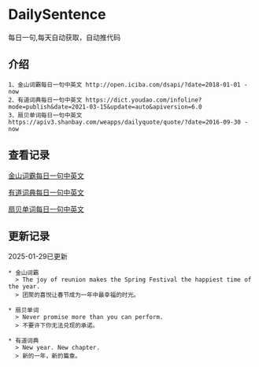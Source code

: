 # DailySentence

每日一句,每天自动获取，自动推代码

## 介绍

```
1、金山词霸每日一句中英文 http://open.iciba.com/dsapi/?date=2018-01-01 - now
2、有道词典每日一句中英文 https://dict.youdao.com/infoline?mode=publish&date=2021-03-15&update=auto&apiversion=6.0
3、扇贝单词每日一句中英文 https://apiv3.shanbay.com/weapps/dailyquote/quote/?date=2016-09-30 - now
```

## 查看记录

[金山词霸每日一句中英文](./data/iciba/)

[有道词典每日一句中英文](./data/youdao/)

[扇贝单词每日一句中英文](./data/shanbay/)

## 更新记录
2025-01-29已更新 
```
* 金山词霸
  > The joy of reunion makes the Spring Festival the happiest time of the year.
  > 团聚的喜悦让春节成为一年中最幸福的时光。

* 扇贝单词
  > Never promise more than you can perform.
  > 不要许下你无法兑现的承诺。

* 有道词典
  > New year. New chapter.
  > 新的一年，新的篇章。

```
